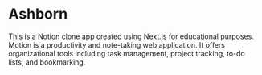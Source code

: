 # Ashborn
This is a Notion clone app created using Next.js for educational purposes. Motion is a productivity and note-taking web application. It offers organizational tools including task management, project tracking, to-do lists, and bookmarking.
